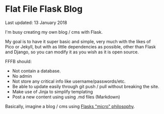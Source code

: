 # Flat File Flask Blog

Last updated: 13 January 2018

I'm busy creating my own blog / cms with Flask.

My goal is to have it super basic and simple, very much with the likes of Pico or Jekyll, but with as little dependencies as possible, other than Flask and Django, so you can modify it as you wish as it is open source.

FFFB should:

 - Not contain a database.
 - No admin
 -	Not store any critical info like username/passwords/etc.
 -	Be able to update easily through git push / pull without breaking the site.
 -	Make use of Jinja to simplify templating
 -	Post a new content using using .md files (Markdown)

Basically, imagine a blog / cms using [Flasks "micro" philosophy](http://flask.pocoo.org/docs/0.12/foreword/#what-does-micro-mean).


